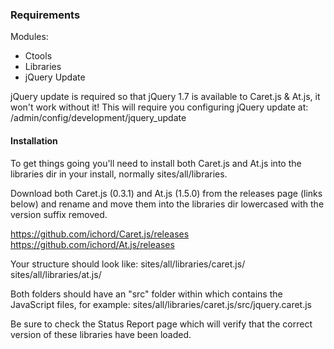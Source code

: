 ### Requirements

Modules:
* Ctools
* Libraries
* jQuery Update

jQuery update is required so that jQuery 1.7 is available to Caret.js & At.js, it won't work without it! This will require you configuring jQuery update at:
/admin/config/development/jquery_update

#### Installation

To get things going you'll need to install both Caret.js and At.js into the libraries dir in your install, normally sites/all/libraries.

Download both Caret.js (0.3.1) and At.js (1.5.0) from the releases page (links below) and rename and move them into the libraries dir lowercased with the version suffix removed.

https://github.com/ichord/Caret.js/releases
https://github.com/ichord/At.js/releases

Your structure should look like:
sites/all/libraries/caret.js/
sites/all/libraries/at.js/

Both folders should have an "src" folder within which contains the JavaScript files, for example:
sites/all/libraries/caret.js/src/jquery.caret.js

Be sure to check the Status Report page which will verify that the correct version of these libraries have been loaded.
